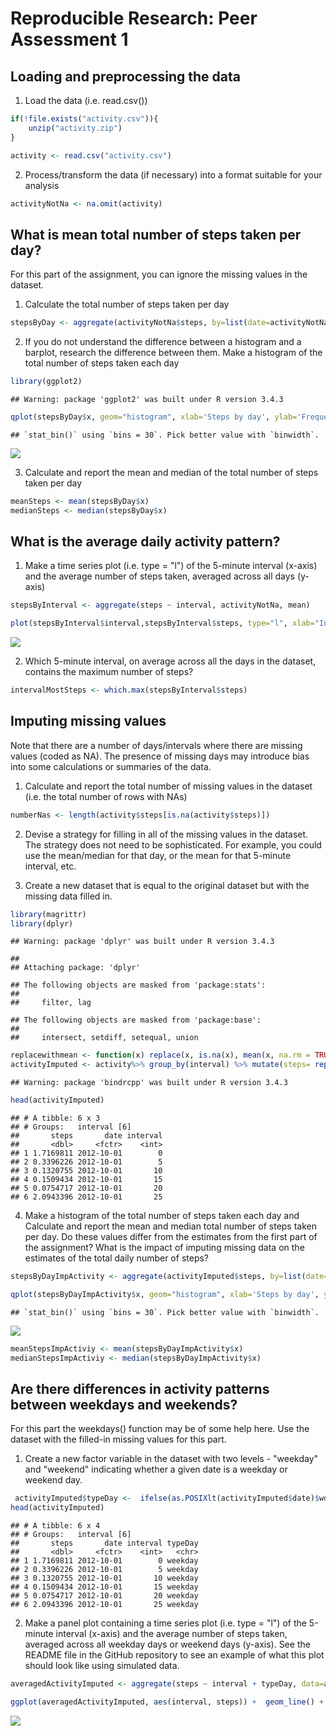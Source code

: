 # Reproducible Research: Peer Assessment 1


## Loading and preprocessing the data

1. Load the data (i.e. read.csv())


```r
if(!file.exists("activity.csv")){
    unzip("activity.zip")
}

activity <- read.csv("activity.csv")
```

2. Process/transform the data (if necessary) into a format suitable for your analysis


```r
activityNotNa <- na.omit(activity)
```

## What is mean total number of steps taken per day?

For this part of the assignment, you can ignore the missing values in the dataset.

1. Calculate the total number of steps taken per day

```r
stepsByDay <- aggregate(activityNotNa$steps, by=list(date=activityNotNa$date), FUN=sum)
```

2. If you do not understand the difference between a histogram and a barplot, research the difference between them. Make a histogram of the total number of steps taken each day


```r
library(ggplot2)
```

```
## Warning: package 'ggplot2' was built under R version 3.4.3
```

```r
qplot(stepsByDay$x, geom="histogram", xlab='Steps by day', ylab='Frequency') 
```

```
## `stat_bin()` using `bins = 30`. Pick better value with `binwidth`.
```

![](PA1_template_files/figure-html/unnamed-chunk-4-1.png)<!-- -->

3. Calculate and report the mean and median of the total number of steps taken per day

```r
meanSteps <- mean(stepsByDay$x)
medianSteps <- median(stepsByDay$x)
```


## What is the average daily activity pattern?

1. Make a time series plot (i.e. type = "l") of the 5-minute interval (x-axis) and the average number of steps taken, averaged across all days (y-axis)


```r
stepsByInterval <- aggregate(steps ~ interval, activityNotNa, mean)

plot(stepsByInterval$interval,stepsByInterval$steps, type="l", xlab="Interval", ylab="Steps",main="Average of Steps per Interval")
```

![](PA1_template_files/figure-html/unnamed-chunk-6-1.png)<!-- -->


2. Which 5-minute interval, on average across all the days in the dataset, contains the maximum number of steps?


```r
intervalMostSteps <- which.max(stepsByInterval$steps)
```

## Imputing missing values

Note that there are a number of days/intervals where there are missing values (coded as NA). The presence of missing days may introduce bias into some calculations or summaries of the data.

1. Calculate and report the total number of missing values in the dataset (i.e. the total number of rows with NAs)


```r
numberNas <- length(activity$steps[is.na(activity$steps)])
```

2. Devise a strategy for filling in all of the missing values in the dataset. The strategy does not need to be sophisticated. For example, you could use the mean/median for that day, or the mean for that 5-minute interval, etc.

3. Create a new dataset that is equal to the original dataset but with the missing data filled in.


```r
library(magrittr)
library(dplyr)
```

```
## Warning: package 'dplyr' was built under R version 3.4.3
```

```
## 
## Attaching package: 'dplyr'
```

```
## The following objects are masked from 'package:stats':
## 
##     filter, lag
```

```
## The following objects are masked from 'package:base':
## 
##     intersect, setdiff, setequal, union
```

```r
replacewithmean <- function(x) replace(x, is.na(x), mean(x, na.rm = TRUE))
activityImputed <- activity%>% group_by(interval) %>% mutate(steps= replacewithmean(steps))
```

```
## Warning: package 'bindrcpp' was built under R version 3.4.3
```

```r
head(activityImputed)
```

```
## # A tibble: 6 x 3
## # Groups:   interval [6]
##       steps       date interval
##       <dbl>     <fctr>    <int>
## 1 1.7169811 2012-10-01        0
## 2 0.3396226 2012-10-01        5
## 3 0.1320755 2012-10-01       10
## 4 0.1509434 2012-10-01       15
## 5 0.0754717 2012-10-01       20
## 6 2.0943396 2012-10-01       25
```


4. Make a histogram of the total number of steps taken each day and Calculate and report the mean and median total number of steps taken per day. Do these values differ from the estimates from the first part of the assignment? What is the impact of imputing missing data on the estimates of the total daily number of steps?


```r
stepsByDayImpActivity <- aggregate(activityImputed$steps, by=list(date=activityImputed$date), FUN=sum)

qplot(stepsByDayImpActivity$x, geom="histogram", xlab='Steps by day', ylab='Frequency') 
```

```
## `stat_bin()` using `bins = 30`. Pick better value with `binwidth`.
```

![](PA1_template_files/figure-html/unnamed-chunk-10-1.png)<!-- -->

```r
meanStepsImpActiviy <- mean(stepsByDayImpActivity$x)
medianStepsImpActiviy <- median(stepsByDayImpActivity$x)
```

## Are there differences in activity patterns between weekdays and weekends?

For this part the weekdays() function may be of some help here. Use the dataset with the filled-in missing values for this part.

1. Create a new factor variable in the dataset with two levels - "weekday" and "weekend" indicating whether a given date is a weekday or weekend day.


```r
 activityImputed$typeDay <-  ifelse(as.POSIXlt(activityImputed$date)$wday %in% c(0,6), 'weekend', 'weekday')
head(activityImputed)
```

```
## # A tibble: 6 x 4
## # Groups:   interval [6]
##       steps       date interval typeDay
##       <dbl>     <fctr>    <int>   <chr>
## 1 1.7169811 2012-10-01        0 weekday
## 2 0.3396226 2012-10-01        5 weekday
## 3 0.1320755 2012-10-01       10 weekday
## 4 0.1509434 2012-10-01       15 weekday
## 5 0.0754717 2012-10-01       20 weekday
## 6 2.0943396 2012-10-01       25 weekday
```

2. Make a panel plot containing a time series plot (i.e. type = "l") of the 5-minute interval (x-axis) and the average number of steps taken, averaged across all weekday days or weekend days (y-axis). See the README file in the GitHub repository to see an example of what this plot should look like using simulated data.


```r
averagedActivityImputed <- aggregate(steps ~ interval + typeDay, data=activityImputed, mean)

ggplot(averagedActivityImputed, aes(interval, steps)) +  geom_line() + facet_grid(typeDay ~ .) + xlab("5-minute interval") + ylab("avarage number of steps")
```

![](PA1_template_files/figure-html/unnamed-chunk-12-1.png)<!-- -->
